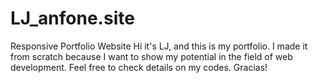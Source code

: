 # LJ_anfone.site
Responsive Portfolio Website
Hi it's LJ, and this is my portfolio. 
I made it from scratch because I want to show my potential in the field of web development. Feel free to check details on my codes. Gracias!
